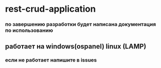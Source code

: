 # rest-crud-application
### по завершению разработки будет написана документация по использованию
## работает на windows(ospanel) linux (LAMP)
### если не работает напишите в issues  